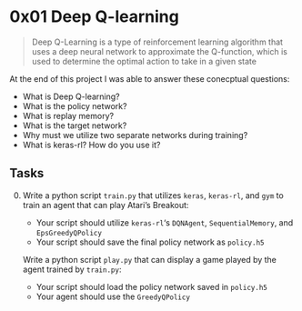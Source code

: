 # 0x01 Deep Q-learning

> Deep Q-Learning is a type of reinforcement learning algorithm that uses a deep neural network to approximate the Q-function, which is used to determine the optimal action to take in a given state

At the end of this project I was able to answer these conecptual questions:

* What is Deep Q-learning?
* What is the policy network?
* What is replay memory?
* What is the target network?
* Why must we utilize two separate networks during training?
* What is keras-rl? How do you use it?

## Tasks

0. Write a python script `train.py` that utilizes `keras`, `keras-rl`, and `gym` to train an agent that can play Atari’s Breakout:

    * Your script should utilize `keras-rl`‘s `DQNAgent`, `SequentialMemory`, and `EpsGreedyQPolicy`
    * Your script should save the final policy network as `policy.h5`

    Write a python script `play.py` that can display a game played by the agent trained by `train.py`:

    * Your script should load the policy network saved in `policy.h5`
    * Your agent should use the `GreedyQPolicy`

